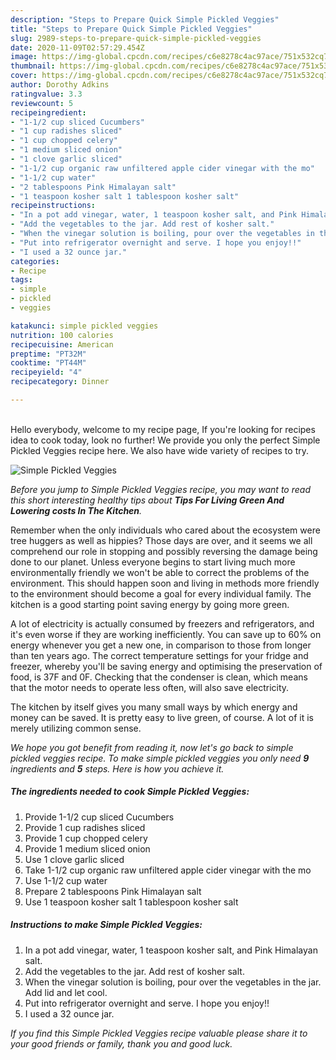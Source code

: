 ```yaml
---
description: "Steps to Prepare Quick Simple Pickled Veggies"
title: "Steps to Prepare Quick Simple Pickled Veggies"
slug: 2989-steps-to-prepare-quick-simple-pickled-veggies
date: 2020-11-09T02:57:29.454Z
image: https://img-global.cpcdn.com/recipes/c6e8278c4ac97ace/751x532cq70/simple-pickled-veggies-recipe-main-photo.jpg
thumbnail: https://img-global.cpcdn.com/recipes/c6e8278c4ac97ace/751x532cq70/simple-pickled-veggies-recipe-main-photo.jpg
cover: https://img-global.cpcdn.com/recipes/c6e8278c4ac97ace/751x532cq70/simple-pickled-veggies-recipe-main-photo.jpg
author: Dorothy Adkins
ratingvalue: 3.3
reviewcount: 5
recipeingredient:
- "1-1/2 cup sliced Cucumbers"
- "1 cup radishes sliced"
- "1 cup chopped celery"
- "1 medium sliced onion"
- "1 clove garlic sliced"
- "1-1/2 cup organic raw unfiltered apple cider vinegar with the mo"
- "1-1/2 cup water"
- "2 tablespoons Pink Himalayan salt"
- "1 teaspoon kosher salt 1 tablespoon kosher salt"
recipeinstructions:
- "In a pot add vinegar, water, 1 teaspoon kosher salt, and Pink Himalayan salt."
- "Add the vegetables to the jar. Add rest of kosher salt."
- "When the vinegar solution is boiling, pour over the vegetables in the jar. Add lid and let cool."
- "Put into refrigerator overnight and serve. I hope you enjoy!!"
- "I used a 32 ounce jar."
categories:
- Recipe
tags:
- simple
- pickled
- veggies

katakunci: simple pickled veggies 
nutrition: 100 calories
recipecuisine: American
preptime: "PT32M"
cooktime: "PT44M"
recipeyield: "4"
recipecategory: Dinner

---
```

<br>
Hello everybody, welcome to my recipe page, If you're looking for recipes idea to cook today, look no further! We provide you only the perfect Simple Pickled Veggies recipe here. We also have wide variety of recipes to try.
<br>


![Simple Pickled Veggies](https://img-global.cpcdn.com/recipes/c6e8278c4ac97ace/751x532cq70/simple-pickled-veggies-recipe-main-photo.jpg)

<i>Before you jump to Simple Pickled Veggies recipe, you may want to read this short interesting healthy tips about 
<strong>Tips For Living Green And Lowering costs In The Kitchen</strong>.</i>
</br>

Remember when the only individuals who cared about the ecosystem were tree huggers as well as hippies? Those days are over, and it seems we all comprehend our role in stopping and possibly reversing the damage being done to our planet. Unless everyone begins to start living much more environmentally friendly we won't be able to correct the problems of the environment. This should happen soon and living in methods more friendly to the environment should become a goal for every individual family. The kitchen is a good starting point saving energy by going more green.

A lot of electricity is actually consumed by freezers and refrigerators, and it's even worse if they are working inefficiently. You can save up to 60% on energy whenever you get a new one, in comparison to those from longer than ten years ago. The correct temperature settings for your fridge and freezer, whereby you'll be saving energy and optimising the preservation of food, is 37F and 0F. Checking that the condenser is clean, which means that the motor needs to operate less often, will also save electricity.

The kitchen by itself gives you many small ways by which energy and money can be saved. It is pretty easy to live green, of course. A lot of it is merely utilizing common sense.


<i>We hope you got benefit from reading it, now let's go back to simple pickled veggies recipe. To make simple pickled veggies you only need <strong>9</strong> ingredients and <strong>5</strong> steps. Here is how you achieve it.
</i>

##### The ingredients needed to cook Simple Pickled Veggies:

1. Provide 1-1/2 cup sliced Cucumbers
1. Provide 1 cup radishes sliced
1. Provide 1 cup chopped celery
1. Provide 1 medium sliced onion
1. Use 1 clove garlic sliced
1. Take 1-1/2 cup organic raw unfiltered apple cider vinegar with the mo
1. Use 1-1/2 cup water
1. Prepare 2 tablespoons Pink Himalayan salt
1. Use 1 teaspoon kosher salt 1 tablespoon kosher salt


##### Instructions to make Simple Pickled Veggies:

1. In a pot add vinegar, water, 1 teaspoon kosher salt, and Pink Himalayan salt.
1. Add the vegetables to the jar. Add rest of kosher salt.
1. When the vinegar solution is boiling, pour over the vegetables in the jar. Add lid and let cool.
1. Put into refrigerator overnight and serve. I hope you enjoy!!
1. I used a 32 ounce jar.


<i>If you find this Simple Pickled Veggies recipe valuable please share it to your good friends or family, thank you and good luck.</i>
